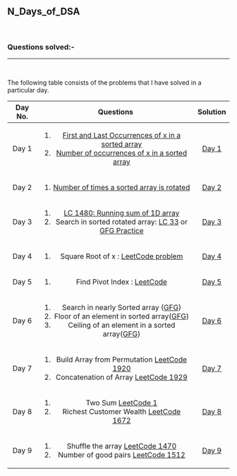 ## N_Days_of_DSA
</br>

### Questions solved:-

<hr>
</br>

The following table consists of the problems that I have solved in a particular day.

| Day No. | Questions | Solution |
| :---: | :---: | :---: |
| Day 1| <ol><li>[First and Last Occurrences of x in a sorted array](https://practice.geeksforgeeks.org/problems/first-and-last-occurrences-of-x3116/1#)</li><li>[Number of occurrences of x in a sorted array](https://practice.geeksforgeeks.org/problems/number-of-occurrence2259/1)</li></ol> | [Day 1](https://github.com/Arka2001/N_Days_of_DSA/tree/main/Day_1) |
| Day 2| <ol><li>[Number of times a sorted array is rotated](https://practice.geeksforgeeks.org/problems/rotation4723/1#)</li></ol> | [Day 2](https://github.com/Arka2001/N_Days_of_DSA/tree/main/Day_2) |
| Day 3| <ol><li>[LC 1480: Running sum of 1D array](https://leetcode.com/problems/running-sum-of-1d-array/)</li><li>Search in sorted rotated array: [LC 33](https://leetcode.com/problems/search-in-rotated-sorted-array/) or [GFG Practice](https://practice.geeksforgeeks.org/problems/search-in-a-rotated-array4618/1)</li></ol>| [Day 3](https://github.com/Arka2001/N_Days_of_DSA/tree/main/Day_3)|
| Day 4 | <ol><li>Square Root of x : [LeetCode problem](https://leetcode.com/explore/learn/card/binary-search/125/template-i/950/)</li></ol> | [Day 4](https://github.com/Arka2001/N_Days_of_DSA/tree/main/Day_4) |
| Day 5 | <ol><li>Find Pivot Index : [LeetCode](https://leetcode.com/explore/learn/card/array-and-string/201/introduction-to-array/1144/)</li></ol> | [Day 5](https://github.com/Arka2001/N_Days_of_DSA/tree/main/Day_5) |
| Day 6 | <ol><li>Search in nearly Sorted array ([GFG](https://www.geeksforgeeks.org/search-almost-sorted-array/))</li><li>Floor of an element in sorted array([GFG](https://practice.geeksforgeeks.org/problems/floor-in-a-sorted-array-1587115620/1))</li><li>Ceiling of an element in a sorted array([GFG](https://www.geeksforgeeks.org/ceiling-in-a-sorted-array/))</li></ol> | [Day 6](https://github.com/Arka2001/N_Days_of_DSA/tree/main/Day_6) |
| Day 7 | <ol><li>Build Array from Permutation [LeetCode 1920](https://leetcode.com/problems/build-array-from-permutation/)</li><li>Concatenation of Array [LeetCode 1929](https://leetcode.com/problems/concatenation-of-array/)</li></ol> | [Day 7](https://github.com/Arka2001/N_Days_of_DSA/tree/main/Day_7) |
| Day 8 |<ol><li>Two Sum [LeetCode 1](https://leetcode.com/problems/two-sum/)</li><li>Richest Customer Wealth [LeetCode 1672](https://leetcode.com/problems/richest-customer-wealth/)</li></ol> | [Day 8](https://github.com/Arka2001/N_Days_of_DSA/tree/main/Day_8) |
| Day 9 |<ol><li>Shuffle the array [LeetCode 1470](https://leetcode.com/problems/shuffle-the-array/)</li><li>Number of good pairs [LeetCode 1512](https://leetcode.com/problems/number-of-good-pairs/)</li></ol> | [Day 9]() |